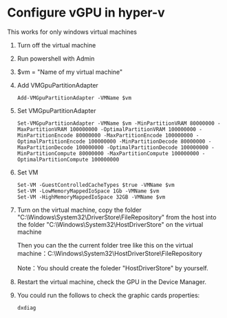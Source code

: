 # Configure vGPU in hyper-v

This works for only windows virtual machines

1. Turn off the virtual machine
   
2. Run powershell with Admin

3. $vm = "Name of my virtual machine"

4. Add VMGpuPartitionAdapter
    ```
    Add-VMGpuPartitionAdapter -VMName $vm
    ```

5. Set VMGpuPartitionAdapter
    ```
    Set-VMGpuPartitionAdapter -VMName $vm -MinPartitionVRAM 80000000 -MaxPartitionVRAM 100000000 -OptimalPartitionVRAM 100000000 -MinPartitionEncode 80000000 -MaxPartitionEncode 100000000 -OptimalPartitionEncode 100000000 -MinPartitionDecode 80000000 -MaxPartitionDecode 100000000 -OptimalPartitionDecode 100000000 -MinPartitionCompute 80000000 -MaxPartitionCompute 100000000 -OptimalPartitionCompute 100000000
    ```

6. Set VM
    ```
    Set-VM -GuestControlledCacheTypes $true -VMName $vm
    Set-VM -LowMemoryMappedIoSpace 1Gb -VMName $vm
    Set-VM -HighMemoryMappedIoSpace 32GB -VMName $vm
    ```

7.  Turn on the virtual machine, copy the folder "C:\Windows\System32\DriverStore\FileRepository" from the host into the folder "C:\Windows\System32\HostDriverStore\" on the virtual machine

    Then you can the the current folder tree like this on the virtual machine：C:\Windows\System32\HostDriverStore\FileRepository

    Note：You should create the foleder "HostDriverStore" by yourself.

8.  Restart the virtual machine, check the GPU in the Device Manager.
9.  You could run the follows to check the graphic cards properties:
    ```
    dxdiag
    ```